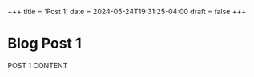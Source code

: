 +++
title = 'Post 1'
date = 2024-05-24T19:31:25-04:00
draft = false
+++
# Blog Post 1

POST 1 CONTENT

